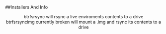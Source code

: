 
##Installers And Info
<div align="center">
btrfsrsync will rsync a live enviroments contents to a drive
<div align="center">
btrfsrsyncimg currently broken will mount a .img and rsync its contents to a drive 
